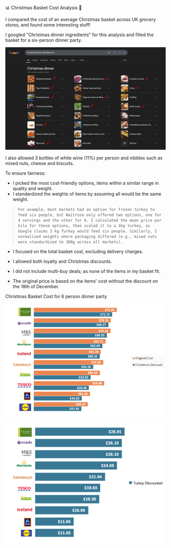 📊 Christmas Basket Cost Analysis 🎄 

I compared the cost of an average Christmas basket across UK grocery stores, and found some interesting stuff!

I googled "Christmas dinner ingredients" for this analysis and filled the basket for a six-person dinner party.

![](https://github.com/elif-data/Christmas-Basket-Cost-Analysis/blob/main/Google%20UK.PNG)

I also allowed 3 bottles of white wine (11%) per person and nibbles such as mixed nuts, cheese and biscuits.

To ensure fairness:

- I picked the most cost-friendly options, items within a similar range in quality and weight.
- I standardized the weights of items by assuming all would be the same weight.
> ```For example, most markets had an option for frozen turkey to feed six people, but Waitrose only offered two options, one for 4 servings and the other for 8. I calculated the mean price per kilo for these options, then scaled it to a 3kg turkey, as Google claims 3 kg Turkey would feed six people. Similarly, I normalized weights where packaging differed (e.g., mixed nuts were standardized to 300g across all markets). ```
- I focused on the total basket cost, excluding delivery charges.
- I allowed both loyalty and Christmas discounts.
- I did not include multi-buy deals; as none of the items in my basket fit.


- The original price is based on the items' cost without the discount on the 18th of December.


Christmas Basket Cost for 6 person dinner party

![](https://github.com/elif-data/Christmas-Basket-Cost-Analysis/blob/main/Untitled.png)

![](https://github.com/elif-data/Christmas-Basket-Cost-Analysis/blob/main/Untitled2.PNG)

